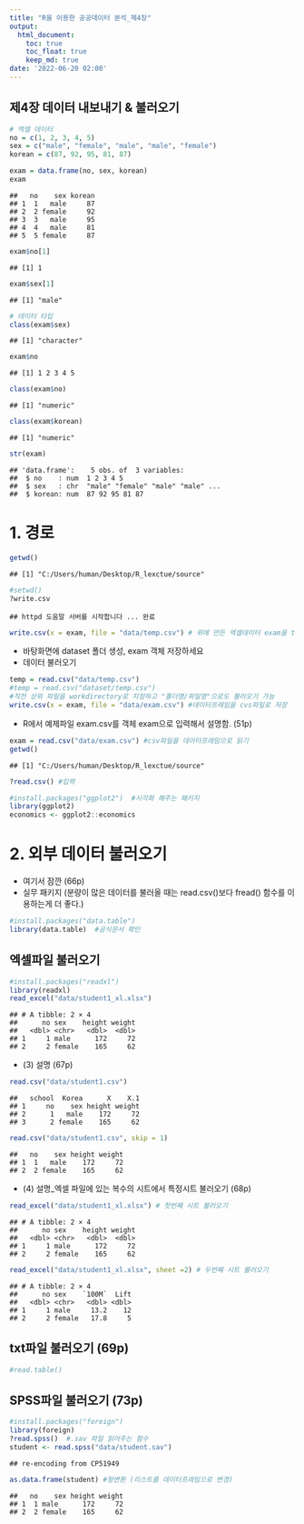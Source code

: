 ```yaml
---
title: "R을 이용한 공공데이터 분석_제4장"
output:
  html_document:
    toc: true
    toc_float: true
    keep_md: true
date: '2022-06-20 02:00'
---
```




제4장 데이터 내보내기 & 불러오기
-

```r
# 엑셀 데이터
no = c(1, 2, 3, 4, 5)
sex = c("male", "female", "male", "male", "female")
korean = c(87, 92, 95, 81, 87)

exam = data.frame(no, sex, korean)
exam
```

```
##   no    sex korean
## 1  1   male     87
## 2  2 female     92
## 3  3   male     95
## 4  4   male     81
## 5  5 female     87
```

```r
exam$no[1]
```

```
## [1] 1
```

```r
exam$sex[1]
```

```
## [1] "male"
```

```r
# 데이터 타입
class(exam$sex)
```

```
## [1] "character"
```

```r
exam$no
```

```
## [1] 1 2 3 4 5
```

```r
class(exam$no)
```

```
## [1] "numeric"
```

```r
class(exam$korean)
```

```
## [1] "numeric"
```

```r
str(exam)
```

```
## 'data.frame':	5 obs. of  3 variables:
##  $ no    : num  1 2 3 4 5
##  $ sex   : chr  "male" "female" "male" "male" ...
##  $ korean: num  87 92 95 81 87
```
# 1. 경로

```r
getwd()
```

```
## [1] "C:/Users/human/Desktop/R_lexctue/source"
```

```r
#setwd()
?write.csv
```

```
## httpd 도움말 서버를 시작합니다 ... 완료
```

```r
write.csv(x = exam, file = "data/temp.csv") # 위에 만든 엑셀데이터 exam을 temp.csv를 만들어 적어라
```
- 바탕화면에 dataset 폴더 생성, exam 객체 저장하세요
- 데이터 불러오기

```r
temp = read.csv("data/temp.csv")
#temp = read.csv("dataset/temp.csv") 
#직전 상위 파일을 workdirectory로 지정하고 "폴더명/파일명"으로도 불러오기 가능
write.csv(x = exam, file = "data/exam.csv") #데이터프레임을 cvs파일로 저장
```
- R에서 예제파일 exam.csv를 객체 exam으로 입력해서 설명함. (51p)

```r
exam = read.csv("data/exam.csv") #csv파일을 데이터프레임으로 읽기
getwd()
```

```
## [1] "C:/Users/human/Desktop/R_lexctue/source"
```

```r
?read.csv() #입력
```


```r
#install.packages("ggplot2")  #시각화 해주는 패키지
library(ggplot2)
economics <- ggplot2::economics
```

# 2. 외부 데이터 불러오기

- 여기서 잠깐 (66p)
- 실무 패키지 (분량이 많은 데이터를 불러올 때는 read.csv()보다 fread() 함수를 이용하는게 더 좋다.)

```r
#install.packages("data.table")
library(data.table)  #공식문서 확인
```

## 엑셀파일 불러오기


```r
#install.packages("readxl")
library(readxl)
read_excel("data/student1_xl.xlsx")
```

```
## # A tibble: 2 × 4
##      no sex    height weight
##   <dbl> <chr>   <dbl>  <dbl>
## 1     1 male      172     72
## 2     2 female    165     62
```

- (3) 설명 (67p)

```r
read.csv("data/student1.csv")
```

```
##   school  Korea      X    X.1
## 1     no    sex height weight
## 2      1   male    172     72
## 3      2 female    165     62
```

```r
read.csv("data/student1.csv", skip = 1)
```

```
##   no    sex height weight
## 1  1   male    172     72
## 2  2 female    165     62
```

- (4) 설명_엑셀 파일에 있는 복수의 시트에서 특정시트 불러오기 (68p)

```r
read_excel("data/student1_xl.xlsx") # 첫번째 시트 불러오기
```

```
## # A tibble: 2 × 4
##      no sex    height weight
##   <dbl> <chr>   <dbl>  <dbl>
## 1     1 male      172     72
## 2     2 female    165     62
```

```r
read_excel("data/student1_xl.xlsx", sheet =2) # 두번째 시트 불러오기
```

```
## # A tibble: 2 × 4
##      no sex    `100M`  Lift
##   <dbl> <chr>   <dbl> <dbl>
## 1     1 male     13.2    12
## 2     2 female   17.8     5
```
## txt파일 불러오기 (69p)


```r
#read.table()
```

## SPSS파일 불러오기 (73p)

```r
#install.packages("foreign")
library(foreign)
?read.spss()  #.sav 파일 읽어주는 함수
student <- read.spss("data/student.sav")
```

```
## re-encoding from CP51949
```

```r
as.data.frame(student) #형변환 (리스트를 데이터프레임으로 변경)
```

```
##   no    sex height weight
## 1  1 male      172     72
## 2  2 female    165     62
```
